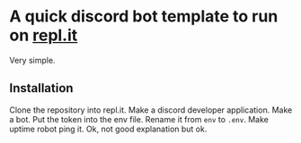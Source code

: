 # A quick discord bot template to run on [repl.it](https://repl.it)
Very simple.
## Installation
Clone the repository into repl.it.
Make a discord developer application.
Make a bot.
Put the token into the env file.
Rename it from `env` to `.env`.
Make uptime robot ping it.
Ok, not good explanation but ok.